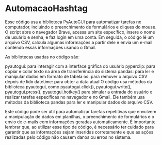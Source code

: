 # AutomacaoHashtag

Esse código usa a biblioteca PyAutoGUI para automatizar tarefas no computador, incluindo o preenchimento de formulários e cliques do mouse. O script abre o navegador Brave, acessa um site específico, insere o nome de usuário e senha, e faz login em uma conta. Em seguida, o código lê um arquivo CSV, calcula algumas informações a partir dele e envia um e-mail contendo essas informações usando o Gmail.

As bibliotecas usadas no código são:

pyautogui: para interagir com a interface gráfica do usuário
pyperclip: para copiar e colar texto na área de transferência do sistema
pandas: para ler e manipular dados em formato de tabela
os: para remover o arquivo CSV depois de lido
datetime: para obter a data atual
O código usa métodos da biblioteca pyautogui, como pyautogui.click(), pyautogui.write(), pyautogui.press(), pyautogui.hotkey() para simular a entrada do usuário e realizar tarefas específicas no navegador e no Gmail. Ele também usa métodos da biblioteca pandas para ler e manipular dados do arquivo CSV.

Este código pode ser útil para automatizar tarefas repetitivas que envolvem a manipulação de dados em planilhas, o preenchimento de formulários e o envio de e-mails com informações geradas automaticamente. É importante lembrar que, ao utilizar esse tipo de código, é necessário ter cuidado para garantir que as informações sejam inseridas corretamente e que as ações realizadas pelo código não causem danos ou erros no sistema.
